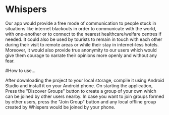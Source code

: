 # Whispers

Our app would provide a free mode of communication to people stuck in situations like internet blackouts in order to communicate with the world, with one-another or to connect to the nearest healthcare/welfare centres if needed. It could also be used by tourists to remain in touch with each other during their visit to remote areas or while their stay in internet-less hotels.
Moreover, it would also provide true anonymity to our users which would give them courage to narrate their opinions more openly and without any fear.

#How to use...

After downloading the project to your local storage, compile it using Android Studio and install it on your Android phone.
On starting the application, Press the "Discover Groups" button to create a group of your own which can be joined by other users nearby. 
In case you want to join groups formed by other users, press the "Join Group" button and any local offline group created by Whispers would be joined by your phone. 
